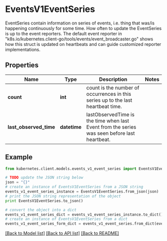 # EventsV1EventSeries

EventSeries contain information on series of events, i.e. thing that was/is happening continuously for some time. How often to update the EventSeries is up to the event reporters. The default event reporter in \"k8s.io/kubernetes.client-go/tools/events/event_broadcaster.go\" shows how this struct is updated on heartbeats and can guide customized reporter implementations.

## Properties

Name | Type | Description | Notes
------------ | ------------- | ------------- | -------------
**count** | **int** | count is the number of occurrences in this series up to the last heartbeat time. | 
**last_observed_time** | **datetime** | lastObservedTime is the time when last Event from the series was seen before last heartbeat. | 

## Example

```python
from kubernetes.client.models.events_v1_event_series import EventsV1EventSeries

# TODO update the JSON string below
json = "{}"
# create an instance of EventsV1EventSeries from a JSON string
events_v1_event_series_instance = EventsV1EventSeries.from_json(json)
# print the JSON string representation of the object
print EventsV1EventSeries.to_json()

# convert the object into a dict
events_v1_event_series_dict = events_v1_event_series_instance.to_dict()
# create an instance of EventsV1EventSeries from a dict
events_v1_event_series_form_dict = events_v1_event_series.from_dict(events_v1_event_series_dict)
```
[[Back to Model list]](../README.md#documentation-for-models) [[Back to API list]](../README.md#documentation-for-api-endpoints) [[Back to README]](../README.md)


